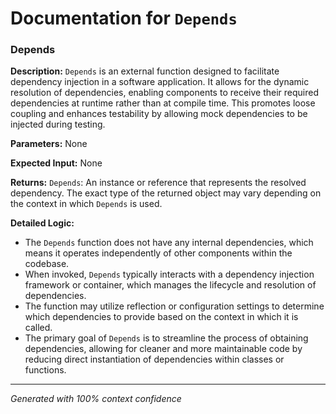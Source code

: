 # Documentation for `Depends`

### Depends

**Description:**
`Depends` is an external function designed to facilitate dependency injection in a software application. It allows for the dynamic resolution of dependencies, enabling components to receive their required dependencies at runtime rather than at compile time. This promotes loose coupling and enhances testability by allowing mock dependencies to be injected during testing.

**Parameters:**
None

**Expected Input:**
None

**Returns:**
`Depends`: An instance or reference that represents the resolved dependency. The exact type of the returned object may vary depending on the context in which `Depends` is used.

**Detailed Logic:**
- The `Depends` function does not have any internal dependencies, which means it operates independently of other components within the codebase.
- When invoked, `Depends` typically interacts with a dependency injection framework or container, which manages the lifecycle and resolution of dependencies.
- The function may utilize reflection or configuration settings to determine which dependencies to provide based on the context in which it is called.
- The primary goal of `Depends` is to streamline the process of obtaining dependencies, allowing for cleaner and more maintainable code by reducing direct instantiation of dependencies within classes or functions.

---
*Generated with 100% context confidence*
